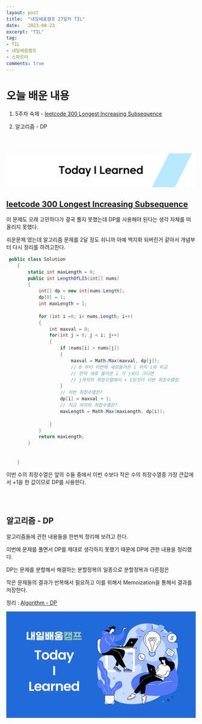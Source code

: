 ```yaml
---
layout: post
title:  "내일배움캠프 27일차 TIL"
date:   2023-08-23
excerpt: "TIL"
tag:
- TIL
- 내일배움캠프
- 스파르타
comments: true
---
```



# 오늘 배운 내용

1. 5주차 숙제 - [leetcode 300 Longest Increasing Subsequence](https://leetcode.com/problems/longest-increasing-subsequence)

2. 알고리즘 - DP
<br/>
<br/>

![nbcbanner](/assets/img/TILbanner.png)

## [leetcode 300 Longest Increasing Subsequence](https://leetcode.com/problems/longest-increasing-subsequence)

이 문제도 오래 고민하다가 결국 풀지 못했는데 DP를 사용해야 된다는 생각 자체를 떠올리지 못했다.

쉬운문제 였는데 알고리즘 문제를 2달 정도 쉬니까 아예 백지화 되버린거 같아서 개념부터 다시 정리를 하려고한다.

```cs
 public class Solution
    {
        static int maxLength = 0;
        public int LengthOfLIS(int[] nums)
        {
            int[] dp = new int[nums.Length];
            dp[0] = 1;
            int maxLength = 1;

            for (int i =0; i< nums.Length; i++)
            {
                int maxval = 0;
                for(int j = 0; j < i; j++)
                {
                    if (nums[i] > nums[j])
                    {
                        maxval = Math.Max(maxval, dp[j]);
                        // 0 부터 이번에 새로들어온 i 까지 i와 비교
                        // 만약 새로 들어온 i 가 j보다 크다면
                        // j까지의 최장수열에서 + 1된것이 이번 최장수열임
                    }
                    // 이번 최장수열은?
                    dp[i] = maxval + 1;
                    // 지금 까지의 최장수열은?
                    maxLength = Math.Max(maxLength, dp[i]);

                }
            }
            return maxLength;
        }

        
    }
```
이번 수의 최장수열은 앞의 수들 중에서 이번 수보다 작은 수의 최장수열중 가장 큰값에서 +1을 한 값이므로 DP를 사용한다.

<br/>
<br/>

## 알고리즘 - DP

알고리즘들에 관한 내용들을 한번씩 정리해 보려고 한다.

이번에 문제를 풀면서 DP를 제대로 생각하지 못했기 때문에 DP에 관한 내용을 정리했다.

DP는 문제를 분할해서 해결하는 분할정복의 일종으로 분할정복과 다른점은

작은 문제들의 결과가 반복해서 필요하고 이를 위해서 Memoization을 통해서 결과를 저장한다.

정리 : [Algorithm - DP](https://kksoo0131.github.io/posts/Algorithm-3/)

![nbcthumbnail](/assets/img/thumbnail-image.png)